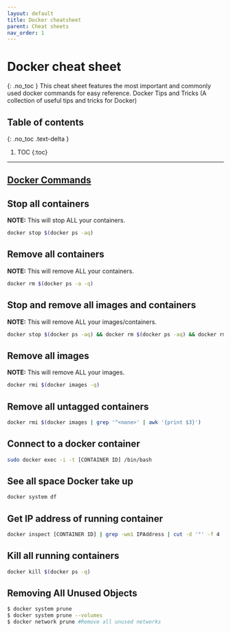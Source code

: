 ```yaml
---
layout: default
title: Docker cheatsheet
parent: Cheat sheets
nav_order: 1
---
```

# Docker cheat sheet
{: .no_toc }
This cheat sheet features the most important and commonly used docker commands for easy reference.
Docker Tips and Tricks (A collection of useful tips and tricks for Docker)


## Table of contents
{: .no_toc .text-delta }

1. TOC
{:toc}

---
## [Docker Commands](https://docs.docker.com/engine/reference/commandline/docker/#child-commands)

## Stop all containers
**NOTE:** This will stop ALL your containers.
```sh
docker stop $(docker ps -aq)
```

## Remove all containers
**NOTE:** This will remove ALL your containers.
```sh
docker rm $(docker ps -a -q)
```

## Stop and remove all images and containers
**NOTE:** This will remove ALL your images/containers.
```sh
docker stop $(docker ps -aq) && docker rm $(docker ps -aq) && docker rmi $(docker images -q)
```

## Remove all images
**NOTE:** This will remove ALL your images.
```sh
docker rmi $(docker images -q)
```

## Remove all untagged containers
```sh
docker rmi $(docker images | grep '^<none>' | awk '{print $3}')
```

## Connect to a docker container
```sh
sudo docker exec -i -t [CONTAINER ID] /bin/bash
```

## See all space Docker take up
```sh
docker system df
```

## Get IP address of running container
```sh
docker inspect [CONTAINER ID] | grep -wm1 IPAddress | cut -d '"' -f 4
```

## Kill all running containers
```sh
docker kill $(docker ps -q)
```
## Removing All Unused Objects
```sh
$ docker system prune
$ docker system prune --volumes
$ docker network prune #Remove all unused networks
```
